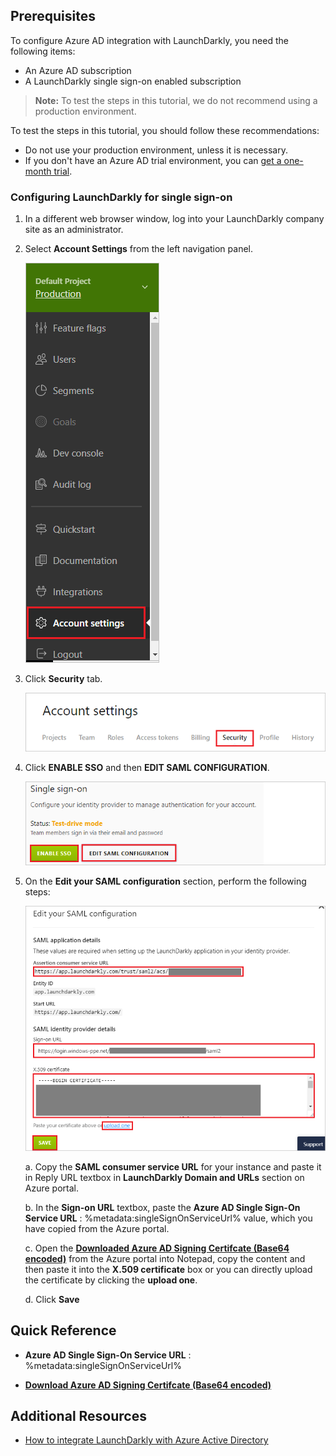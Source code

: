 ## Prerequisites

To configure Azure AD integration with LaunchDarkly, you need the following items:

- An Azure AD subscription
- A LaunchDarkly single sign-on enabled subscription

> **Note:**
> To test the steps in this tutorial, we do not recommend using a production environment.

To test the steps in this tutorial, you should follow these recommendations:

- Do not use your production environment, unless it is necessary.
- If you don't have an Azure AD trial environment, you can [get a one-month trial](https://azure.microsoft.com/pricing/free-trial/).

### Configuring LaunchDarkly for single sign-on

1. In a different web browser window, log into your LaunchDarkly company site as an administrator.

2. Select **Account Settings** from the left navigation panel.

	![LaunchDarkly Configuration](./media/configure1.png)

3. Click **Security** tab.

	![LaunchDarkly Configuration](./media/configure2.png)

4. Click **ENABLE SSO** and then **EDIT SAML CONFIGURATION**.

	![LaunchDarkly Configuration](./media/configure3.png)

5. On the **Edit your SAML configuration** section, perform the following steps:

	![LaunchDarkly Configuration](./media/configure4.png)

	a. Copy the **SAML consumer service URL** for your instance and paste it in Reply URL textbox in **LaunchDarkly Domain and URLs** section on Azure portal.

	b. In the **Sign-on URL** textbox, paste the **Azure AD Single Sign-On Service URL** : %metadata:singleSignOnServiceUrl% value, which you have copied from the Azure portal.

	c. Open the **[Downloaded Azure AD Signing Certifcate (Base64 encoded)](%metadata:certificateDownloadBase64Url%)** from the Azure portal into Notepad, copy the content and then paste it into the **X.509 certificate** box or you can directly upload the certificate by clicking the **upload one**.

	d. Click **Save**

## Quick Reference

* **Azure AD Single Sign-On Service URL** : %metadata:singleSignOnServiceUrl%

* **[Download Azure AD Signing Certifcate (Base64 encoded)](%metadata:certificateDownloadBase64Url%)**

## Additional Resources

* [How to integrate LaunchDarkly with Azure Active Directory](https://docs.microsoft.com/azure/active-directory/active-directory-saas-launchdarkly-tutorial)
